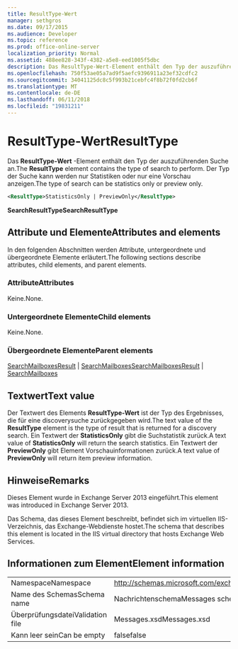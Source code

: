 ```yaml
---
title: ResultType-Wert
manager: sethgros
ms.date: 09/17/2015
ms.audience: Developer
ms.topic: reference
ms.prod: office-online-server
localization_priority: Normal
ms.assetid: 488ee828-343f-4382-a5e8-eed1005f5dbc
description: Das ResultType-Wert-Element enthält den Typ der auszuführenden Suche an. Der Typ der Suche kann werden nur Statistiken oder nur eine Vorschau anzeigen.
ms.openlocfilehash: 750f53ae05a7ad9f5aefc9396911a23ef32cdfc2
ms.sourcegitcommit: 34041125dc8c5f993b21cebfc4f8b72f0fd2cb6f
ms.translationtype: MT
ms.contentlocale: de-DE
ms.lasthandoff: 06/11/2018
ms.locfileid: "19831211"
---
```

# <a name="resulttype"></a><span data-ttu-id="7e731-104">ResultType-Wert</span><span class="sxs-lookup"><span data-stu-id="7e731-104">ResultType</span></span>

<span data-ttu-id="7e731-105">Das **ResultType-Wert** -Element enthält den Typ der auszuführenden Suche an.</span><span class="sxs-lookup"><span data-stu-id="7e731-105">The **ResultType** element contains the type of search to perform.</span></span> <span data-ttu-id="7e731-106">Der Typ der Suche kann werden nur Statistiken oder nur eine Vorschau anzeigen.</span><span class="sxs-lookup"><span data-stu-id="7e731-106">The type of search can be statistics only or preview only.</span></span> 
  
```XML
<ResultType>StatisticsOnly | PreviewOnly</ResultType>
```

 <span data-ttu-id="7e731-107">**SearchResultType**</span><span class="sxs-lookup"><span data-stu-id="7e731-107">**SearchResultType**</span></span>
## <a name="attributes-and-elements"></a><span data-ttu-id="7e731-108">Attribute und Elemente</span><span class="sxs-lookup"><span data-stu-id="7e731-108">Attributes and elements</span></span>

<span data-ttu-id="7e731-109">In den folgenden Abschnitten werden Attribute, untergeordnete und übergeordnete Elemente erläutert.</span><span class="sxs-lookup"><span data-stu-id="7e731-109">The following sections describe attributes, child elements, and parent elements.</span></span>
  
### <a name="attributes"></a><span data-ttu-id="7e731-110">Attribute</span><span class="sxs-lookup"><span data-stu-id="7e731-110">Attributes</span></span>

<span data-ttu-id="7e731-111">Keine.</span><span class="sxs-lookup"><span data-stu-id="7e731-111">None.</span></span>
  
### <a name="child-elements"></a><span data-ttu-id="7e731-112">Untergeordnete Elemente</span><span class="sxs-lookup"><span data-stu-id="7e731-112">Child elements</span></span>

<span data-ttu-id="7e731-113">Keine.</span><span class="sxs-lookup"><span data-stu-id="7e731-113">None.</span></span>
  
### <a name="parent-elements"></a><span data-ttu-id="7e731-114">Übergeordnete Elemente</span><span class="sxs-lookup"><span data-stu-id="7e731-114">Parent elements</span></span>

<span data-ttu-id="7e731-115">[SearchMailboxesResult](searchmailboxesresult.md) | [SearchMailboxes](searchmailboxes.md)</span><span class="sxs-lookup"><span data-stu-id="7e731-115">[SearchMailboxesResult](searchmailboxesresult.md) | [SearchMailboxes](searchmailboxes.md)</span></span>
  
## <a name="text-value"></a><span data-ttu-id="7e731-116">Textwert</span><span class="sxs-lookup"><span data-stu-id="7e731-116">Text value</span></span>

<span data-ttu-id="7e731-117">Der Textwert des Elements **ResultType-Wert** ist der Typ des Ergebnisses, die für eine discoverysuche zurückgegeben wird.</span><span class="sxs-lookup"><span data-stu-id="7e731-117">The text value of the **ResultType** element is the type of result that is returned for a discovery search.</span></span> <span data-ttu-id="7e731-118">Ein Textwert der **StatisticsOnly** gibt die Suchstatistik zurück.</span><span class="sxs-lookup"><span data-stu-id="7e731-118">A text value of **StatisticsOnly** will return the search statistics.</span></span> <span data-ttu-id="7e731-119">Ein Textwert der **PreviewOnly** gibt Element Vorschauinformationen zurück.</span><span class="sxs-lookup"><span data-stu-id="7e731-119">A text value of **PreviewOnly** will return item preview information.</span></span> 
  
## <a name="remarks"></a><span data-ttu-id="7e731-120">Hinweise</span><span class="sxs-lookup"><span data-stu-id="7e731-120">Remarks</span></span>

<span data-ttu-id="7e731-121">Dieses Element wurde in Exchange Server 2013 eingeführt.</span><span class="sxs-lookup"><span data-stu-id="7e731-121">This element was introduced in Exchange Server 2013.</span></span>
  
<span data-ttu-id="7e731-122">Das Schema, das dieses Element beschreibt, befindet sich im virtuellen IIS-Verzeichnis, das Exchange-Webdienste hostet.</span><span class="sxs-lookup"><span data-stu-id="7e731-122">The schema that describes this element is located in the IIS virtual directory that hosts Exchange Web Services.</span></span>
  
## <a name="element-information"></a><span data-ttu-id="7e731-123">Informationen zum Element</span><span class="sxs-lookup"><span data-stu-id="7e731-123">Element information</span></span>

|||
|:-----|:-----|
|<span data-ttu-id="7e731-124">Namespace</span><span class="sxs-lookup"><span data-stu-id="7e731-124">Namespace</span></span>  <br/> |http://schemas.microsoft.com/exchange/services/2006/messages  <br/> |
|<span data-ttu-id="7e731-125">Name des Schemas</span><span class="sxs-lookup"><span data-stu-id="7e731-125">Schema name</span></span>  <br/> |<span data-ttu-id="7e731-126">Nachrichtenschema</span><span class="sxs-lookup"><span data-stu-id="7e731-126">Messages schema</span></span>  <br/> |
|<span data-ttu-id="7e731-127">Überprüfungsdatei</span><span class="sxs-lookup"><span data-stu-id="7e731-127">Validation file</span></span>  <br/> |<span data-ttu-id="7e731-128">Messages.xsd</span><span class="sxs-lookup"><span data-stu-id="7e731-128">Messages.xsd</span></span>  <br/> |
|<span data-ttu-id="7e731-129">Kann leer sein</span><span class="sxs-lookup"><span data-stu-id="7e731-129">Can be empty</span></span>  <br/> |<span data-ttu-id="7e731-130">false</span><span class="sxs-lookup"><span data-stu-id="7e731-130">false</span></span>  <br/> |
   

